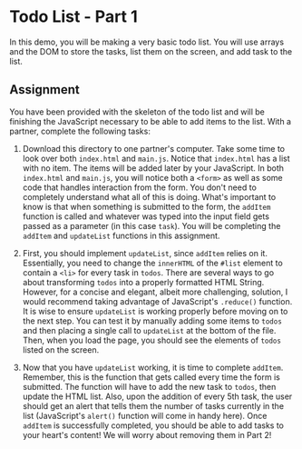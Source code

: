 # Todo List - Part 1

In this demo, you will be making a very basic todo list. You will use arrays and the DOM to store the tasks, list them
on the screen, and add task to the list.

## Assignment

You have been provided with the skeleton of the todo list and will be finishing the JavaScript necessary to be able
to add items to the list. With a partner, complete the following tasks:

1. Download this directory to one partner's computer. Take some time to look over both `index.html` and `main.js`.
   Notice that `index.html` has a list with no item. The items will be added later by your JavaScript. In both
   `index.html` and `main.js`, you will notice both a `<form>` as well as some code that handles interaction from the form.
   You don't need to completely understand what all of this is doing. What's important to know is that when something is
   submitted to the form, the `addItem` function is called and whatever was typed into the input field gets passed as a
   parameter (in this case `task`). You will be completing the `addItem` and `updateList` functions in this assignment.
   
2. First, you should implement `updateList`, since `addItem` relies on it. Essentially, you need to change the `innerHTML` of
   the `#list` element to contain a `<li>` for every task in `todos`. There are several ways to go about transforming
   `todos` into a properly formatted HTML String. However, for a concise and elegant, albeit more challenging, solution,
   I would recommend taking advantage of JavaScript's `.reduce()` function. It is wise to ensure `updateList` is
   working properly before moving on to the next step. You can test it by manually adding some items to `todos` and then
   placing a single call to `updateList` at the bottom of the file. Then, when you load the page, you should see the
   elements of `todos` listed on the screen.
   
3. Now that you have `updateList` working, it is time to complete `addItem`. Remember, this is the function that gets
   called every time the form is submitted. The function will have to add the new task to `todos`, then update the
   HTML list. Also, upon the addition of every 5th task, the user should get an alert that tells them the number of tasks
   currently in the list (JavaScript's `alert()` function will come in handy here). Once `addItem` is successfully
   completed, you should be able to add tasks to your heart's content! We will worry about removing them in Part 2!